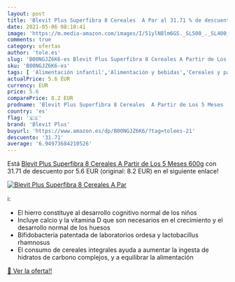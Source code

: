 ```yaml
---
layout: post
title: 'Blevit Plus Superfibra 8 Cereales  A Par al 31.71 % de descuento'
date: 2021-05-06 08:10:41
image: 'https://m.media-amazon.com/images/I/51ylN8lm6GS._SL500_._SL400_.jpg'
comments: true
category: ofertas
author: 'tole.es'
slug: 'B00NGJZ6K6-es Blevit Plus Superfibra 8 Cereales A Partir de Los 5 Meses...'
sku: 'B00NGJZ6K6-es'
tags: [ 'Alimentación infantil','Alimentación y bebidas','Cereales y papillas para bebés','Papillas para bebé','blevit','blevit plus', ]
actualPrice: 5.6 EUR
currency: EUR
price: 5.6
comparePrice: 8.2 EUR
prodname: 'Blevit Plus Superfibra 8 Cereales  A Partir de Los 5 Meses  600g'
country: 'es'
flag: '🇪🇸'
brand: 'Blevit Plus'
buyurl: 'https://www.amazon.es/dp/B00NGJZ6K6/?tag=tolees-21'
descuento: '31.71'
average: '6.94973684210526'
---
```


Está [Blevit Plus Superfibra 8 Cereales  A Partir de Los 5 Meses  600g](https://www.amazon.es/dp/B00NGJZ6K6/?tag=tolees-21) con 31.71 de descuento por 5.6 EUR (original: 8.2 EUR) en el siguiente enlace!

[![Blevit Plus Superfibra 8 Cereales  A Par](https://m.media-amazon.com/images/I/51ylN8lm6GS._SL500_._SL400_.jpg)](https://www.amazon.es/dp/B00NGJZ6K6/?tag=tolees-21)

ℹ️:

- El hierro constituye al desarrollo cognitivo normal de los niños
- Incluye calcio y la vitamina D que son necesarios en el crecimiento y el desarrollo normal de los huesos
- Bifidobacteria patentada de laboratorios ordesa y lactobacillus rhamnosus
- El consumo de cereales integrales ayuda a aumentar la ingesta de hidratos de carbono complejos, y a equilibrar la alimentación

[🛒 Ver la oferta!!](https://www.amazon.es/dp/B00NGJZ6K6/?tag=tolees-21)
